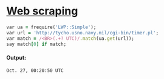 [1]: http://rosettacode.org/wiki/Web_scraping

# [Web scraping][1]

```ruby
var ua = frequire('LWP::Simple');
var url = 'http://tycho.usno.navy.mil/cgi-bin/timer.pl';
var match = /<BR>(.+? UTC)/.match(ua.get(url));
say match[0] if match;
```

#### Output:
```
Oct. 27, 00:20:50 UTC
```